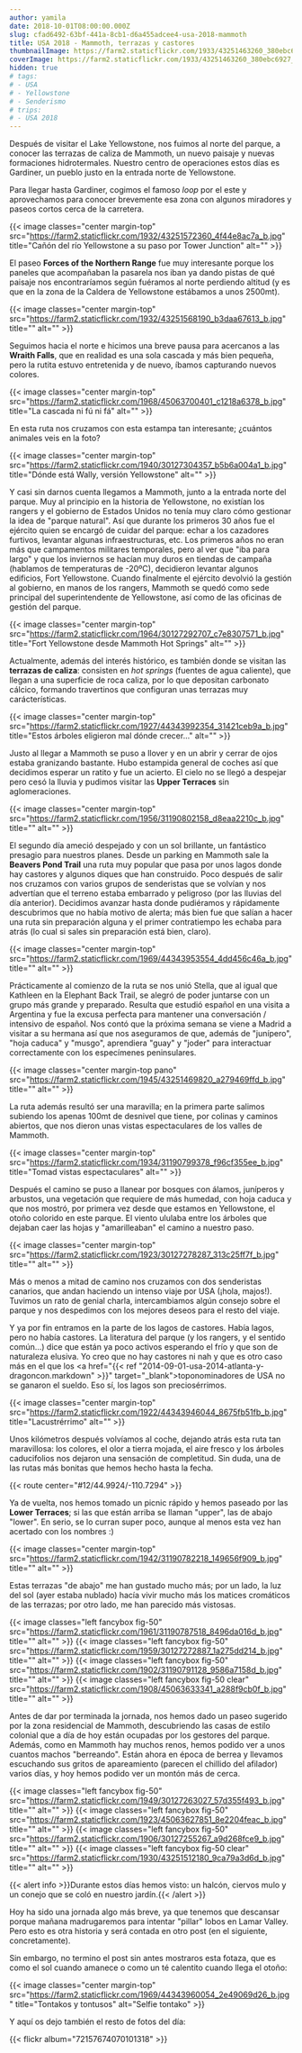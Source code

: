 ```yaml
---
author: yamila
date: 2018-10-01T08:00:00.000Z
slug: cfad6492-63bf-441a-8cb1-d6a455adcee4-usa-2018-mammoth
title: USA 2018 - Mammoth, terrazas y castores
thumbnailImage: https://farm2.staticflickr.com/1933/43251463260_380ebc6927_c.jpg
coverImage: https://farm2.staticflickr.com/1933/43251463260_380ebc6927_b.jpg
hidden: true
# tags:
# - USA
# - Yellowstone
# - Senderismo
# trips:
# - USA 2018
---
```


Después de visitar el Lake Yellowstone, nos fuimos al norte del parque, a conocer las terrazas de caliza de Mammoth, un nuevo paisaje y nuevas formaciones hidrotermales. Nuestro centro de operaciones estos días es Gardiner, un pueblo justo en la entrada norte de Yellowstone.

<!--more-->

Para llegar hasta Gardiner, cogimos el famoso *loop* por el este y aprovechamos para conocer brevemente esa zona con algunos miradores y paseos cortos cerca de la carretera.

{{< image classes="center margin-top" src="https://farm2.staticflickr.com/1932/43251572360_4f44e8ac7a_b.jpg" title="Cañón del río Yellowstone a su paso por Tower Junction" alt="" >}}

El paseo **Forces of the Northern Range** fue muy interesante porque los paneles que acompañaban la pasarela nos iban ya dando pistas de qué paisaje nos encontraríamos según fuéramos al norte perdiendo altitud (y es que en la zona de la Caldera de Yellowstone estábamos a unos 2500mt).

{{< image classes="center margin-top" src="https://farm2.staticflickr.com/1932/43251568190_b3daa67613_b.jpg" title="" alt="" >}}

Seguimos hacia el norte e hicimos una breve pausa para acercanos a las **Wraith Falls**, que en realidad es una sola cascada y más bien pequeña, pero la rutita estuvo entretenida y de nuevo, íbamos capturando nuevos colores.

{{< image classes="center margin-top" src="https://farm2.staticflickr.com/1968/45063700401_c1218a6378_b.jpg" title="La cascada ni fú ni fá" alt="" >}}

En esta ruta nos cruzamos con esta estampa tan interesante; ¿cuántos animales veis en la foto?

{{< image classes="center margin-top" src="https://farm2.staticflickr.com/1940/30127304357_b5b6a004a1_b.jpg" title="Dónde está Wally, versión Yellowstone" alt="" >}}

Y casi sin darnos cuenta llegamos a Mammoth, junto a la entrada norte del parque. Muy al principio en la historia de Yellowstone, no existían los rangers y el gobierno de Estados Unidos no tenía muy claro cómo gestionar la idea de "parque natural". Así que durante los primeros 30 años fue el ejército quien se encargó de cuidar del parque: echar a los cazadores furtivos, levantar algunas infraestructuras, etc. Los primeros años no eran más que campamentos militares temporales, pero al ver que "iba para largo" y que los inviernos se hacían muy duros en tiendas de campaña (hablamos de temperaturas de -20ºC), decidieron levantar algunos edificios, Fort Yellowstone. Cuando finalmente el ejército devolvió la gestión al gobierno, en manos de los rangers, Mammoth se quedó como sede principal del superintendente de Yellowstone, así como de las oficinas de gestión del parque.

{{< image classes="center margin-top" src="https://farm2.staticflickr.com/1964/30127292707_c7e8307571_b.jpg" title="Fort Yellowstone desde Mammoth Hot Springs" alt="" >}}

Actualmente, además del interés histórico, es también donde se visitan las **terrazas de caliza**: consisten en *hot springs* (fuentes de agua caliente), que llegan a una superficie de roca caliza, por lo que depositan carbonato cálcico, formando travertinos que configuran unas terrazas muy carácterísticas.

{{< image classes="center margin-top" src="https://farm2.staticflickr.com/1927/44343992354_31421ceb9a_b.jpg" title="Estos árboles eligieron mal dónde crecer..." alt="" >}}

Justo al llegar a Mammoth se puso a llover y en un abrir y cerrar de ojos estaba granizando bastante. Hubo estampida general de coches así que decidimos esperar un ratito y fue un acierto. El cielo no se llegó a despejar pero cesó la lluvia y pudimos visitar las **Upper Terraces** sin aglomeraciones.

{{< image classes="center margin-top" src="https://farm2.staticflickr.com/1956/31190802158_d8eaa2210c_b.jpg" title="" alt="" >}}

El segundo día ameció despejado y con un sol brillante, un fantástico presagio para nuestros planes. Desde un parking en Mammoth sale la **Beavers Pond Trail** una ruta muy popular que pasa por unos lagos donde hay castores y algunos diques que han construido. Poco después de salir nos cruzamos con varios grupos de senderistas que se volvían y nos advertían que el terreno estaba embarrado y peligroso (por las lluvias del día anterior). Decidimos avanzar hasta donde pudiéramos y rápidamente descubrimos que no había motivo de alerta; más bien fue que salían a hacer una ruta sin preparación alguna y el primer contratiempo les echaba para atrás (lo cual si sales sin preparación está bien, claro).

{{< image classes="center margin-top" src="https://farm2.staticflickr.com/1969/44343953554_4dd456c46a_b.jpg" title="" alt="" >}}

Prácticamente al comienzo de la ruta se nos unió Stella, que al igual que Kathleen en la Elephant Back Trail, se alegró de poder juntarse con un grupo más grande y preparado. Resulta que estudió español en una visita a Argentina y fue la excusa perfecta para mantener una conversación / intensivo de español. Nos contó que la próxima semana se viene a Madrid a visitar a su hermana así que nos aseguramos de que, además de "junípero", "hoja caduca" y "musgo", aprendiera "guay" y "joder" para interactuar correctamente con los especímenes peninsulares.

{{< image classes="center margin-top pano" src="https://farm2.staticflickr.com/1945/43251469820_a279469ffd_b.jpg" title="" alt="" >}}

La ruta además resultó ser una maravilla; en la primera parte salimos subiendo los apenas 100mt de desnivel que tiene, por colinas y caminos abiertos, que nos dieron unas vistas espectaculares de los valles de Mammoth.

{{< image classes="center margin-top" src="https://farm2.staticflickr.com/1934/31190799378_f96cf355ee_b.jpg" title="Tomad vistas espectaculares" alt="" >}}

Después el camino se puso a llanear por bosques con álamos, juníperos y arbustos, una vegetación que requiere de más humedad, con hoja caduca y que nos mostró, por primera vez desde que estamos en Yellowstone, el otoño colorido en este parque. El viento ululaba entre los árboles que dejaban caer las hojas y "amarilleaban" el camino a nuestro paso.

{{< image classes="center margin-top" src="https://farm2.staticflickr.com/1923/30127278287_313c25ff7f_b.jpg" title="" alt="" >}}

Más o menos a mitad de camino nos cruzamos con dos senderistas canarios, que andan haciendo un intenso viaje por USA (¡hola, majos!). Tuvimos un rato de genial charla, intercambiamos algún consejo sobre el parque y nos despedimos con los mejores deseos para el resto del viaje.

Y ya por fin entramos en la parte de los lagos de castores. Había lagos, pero no había castores. La literatura del parque (y los rangers, y el sentido común...) dice que están ya poco activos esperando el frío y que son de naturaleza elusiva. Yo creo que no hay castores ni nah y que es otro caso más en el que los <a href="{{< ref "2014-09-01-usa-2014-atlanta-y-dragoncon.markdown" >}}" target="_blank">toponominadores de USA</a> no se ganaron el sueldo. Eso sí, los lagos son preciosérrimos.

{{< image classes="center margin-top" src="https://farm2.staticflickr.com/1922/44343946044_8675fb51fb_b.jpg" title="Lacustrérrimo" alt="" >}}

Unos kilómetros después volvíamos al coche, dejando atrás esta ruta tan maravillosa: los colores, el olor a tierra mojada, el aire fresco y los árboles caducifolios nos dejaron una sensación de completitud. Sin duda, una de las rutas más bonitas que hemos hecho hasta la fecha.

{{< route center="#12/44.9924/-110.7294" >}}

Ya de vuelta, nos hemos tomado un picnic rápido y hemos paseado por las **Lower Terraces**; si las que están arriba se llaman "upper", las de abajo "lower". En serio, se lo curran super poco, aunque al menos esta vez han acertado con los nombres :)

{{< image classes="center margin-top" src="https://farm2.staticflickr.com/1942/31190782218_149656f909_b.jpg" title="" alt="" >}}

Estas terrazas "de abajo" me han gustado mucho más; por un lado, la luz del sol (ayer estaba nublado) hacía vivir mucho más los matices cromáticos de las terrazas; por otro lado, me han parecido más vistosas. 

{{< image classes="left fancybox fig-50" src="https://farm2.staticflickr.com/1961/31190787518_8496da016d_b.jpg" title="" alt="" >}}
{{< image classes="left fancybox fig-50" src="https://farm2.staticflickr.com/1959/30127272887_1a275dd214_b.jpg" title="" alt="" >}}
{{< image classes="left fancybox fig-50" src="https://farm2.staticflickr.com/1902/31190791128_9586a7158d_b.jpg" title="" alt="" >}}
{{< image classes="left fancybox fig-50 clear" src="https://farm2.staticflickr.com/1908/45063633341_a288f9cb0f_b.jpg" title="" alt="" >}}

Antes de dar por terminada la jornada, nos hemos dado un paseo sugerido por la zona residencial de Mammoth, descubriendo las casas de estilo colonial que a día de hoy están ocupadas por los gestores del parque. Además, como en Mammoth hay muchos renos, hemos podido ver a unos cuantos machos "berreando". Están ahora en época de berrea y llevamos escuchando sus gritos de apareamiento (parecen el chillido del afilador) varios días, y hoy hemos podido ver un montón más de cerca.

{{< image classes="left fancybox fig-50" src="https://farm2.staticflickr.com/1949/30127263027_57d355f493_b.jpg" title="" alt="" >}}
{{< image classes="left fancybox fig-50" src="https://farm2.staticflickr.com/1923/45063627851_8e2204feac_b.jpg" title="" alt="" >}}
{{< image classes="left fancybox fig-50" src="https://farm2.staticflickr.com/1906/30127255267_a9d268fce9_b.jpg" title="" alt="" >}}
{{< image classes="left fancybox fig-50 clear" src="https://farm2.staticflickr.com/1930/43251512180_9ca79a3d6d_b.jpg" title="" alt="" >}}

{{< alert info >}}Durante estos días hemos visto: un halcón, ciervos mulo y un conejo que se coló en nuestro jardín.{{< /alert >}}

Hoy ha sido una jornada algo más breve, ya que tenemos que descansar porque mañana madrugaremos para intentar "pillar" lobos en Lamar Valley. Pero esto es otra historia y será contada en otro post (en el siguiente, concretamente).

Sin embargo, no termino el post sin antes mostraros esta fotaza, que es como el sol cuando amanece o como un té calentito cuando llega el otoño:

{{< image classes="center margin-top" src="https://farm2.staticflickr.com/1969/44343960054_2e49069d26_b.jpg" title="Tontakos y tontusos" alt="Selfie tontako" >}}

Y aquí os dejo también el resto de fotos del día:

{{< flickr album="72157674070101318" >}}
